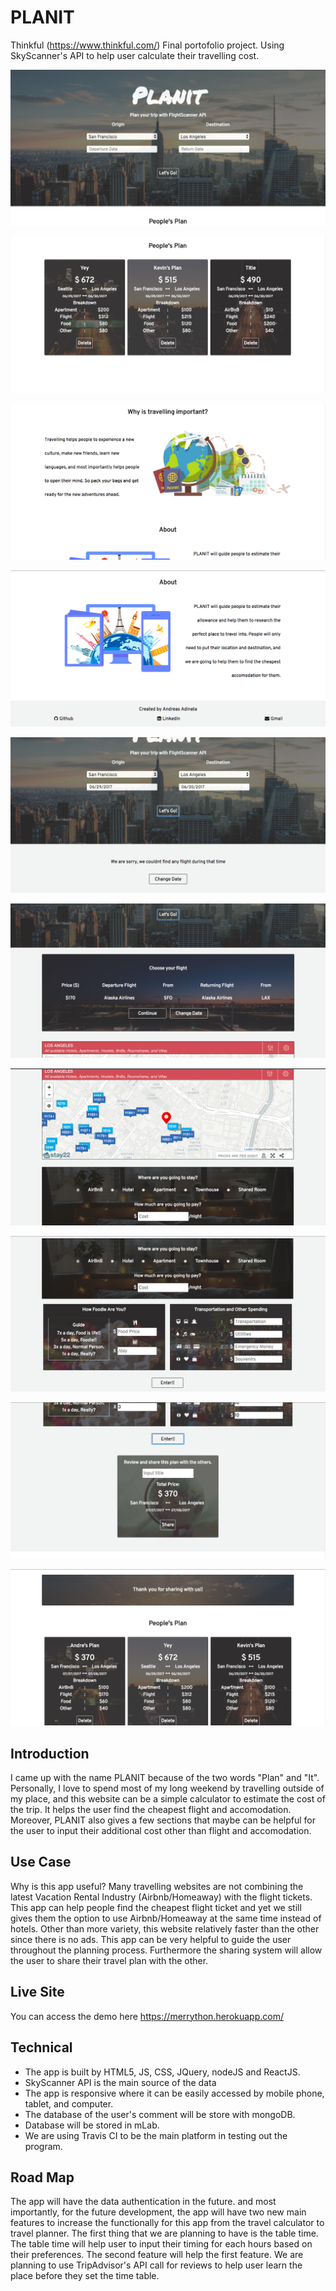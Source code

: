 # PLANIT
Thinkful (https://www.thinkful.com/) Final portofolio project. Using SkyScanner's API to help user calculate their travelling cost.

![home-page](https://github.com/andreasadinata/final-capstone-project/blob/master/public/screenshot/Screenshot%202017-06-27%2018.20.15.png)

![people's-plan](https://github.com/andreasadinata/final-capstone-project/blob/master/public/screenshot/Screenshot%202017-06-27%2018.20.44.png)

![why-travelling](https://github.com/andreasadinata/final-capstone-project/blob/master/public/screenshot/Screenshot%202017-06-27%2018.21.01.png)

![about-PLANIT](https://github.com/andreasadinata/final-capstone-project/blob/master/public/screenshot/Screenshot%202017-06-27%2018.21.12.png)

![flight-not-found](https://github.com/andreasadinata/final-capstone-project/blob/master/public/screenshot/Screenshot%202017-06-27%2018.22.08.png)

![flight-found](https://github.com/andreasadinata/final-capstone-project/blob/master/public/screenshot/Screenshot%202017-06-27%2018.22.51.png)

![accomodation](https://github.com/andreasadinata/final-capstone-project/blob/master/public/screenshot/Screenshot%202017-06-27%2018.23.07.png)

![food-transportation](https://github.com/andreasadinata/final-capstone-project/blob/master/public/screenshot/Screenshot%202017-06-27%2018.23.16.png)

![input-title](https://github.com/andreasadinata/final-capstone-project/blob/master/public/screenshot/Screenshot%202017-06-27%2018.23.51.png)

![plan-submitted](https://github.com/andreasadinata/final-capstone-project/blob/master/public/screenshot/Screenshot%202017-06-27%2018.24.23.png)

## Introduction
I came up with the name PLANIT because of the two words "Plan" and "It". Personally, I love to spend most of my long weekend
by travelling outside of my place, and this website can be a simple calculator to estimate the cost of the trip.
It helps the user find the cheapest flight and accomodation. Moreover, PLANIT also gives a few sections that maybe can be helpful
for the user to input their additional cost other than flight and accomodation.

## Use Case
Why is this app useful? Many travelling websites are not combining the latest Vacation Rental Industry (Airbnb/Homeaway) with the flight tickets.
This app can help people find the cheapest flight ticket and yet we still gives them the option to use Airbnb/Homeaway at the same time instead of hotels.
Other than more variety, this website relatively faster than the other since there is no ads.
This app can be very helpful to guide the user throughout the planning process. Furthermore the sharing system will allow the user to share
their travel plan with the other.

## Live Site
You can access the demo here https://merrython.herokuapp.com/

## Technical
* The app is built by HTML5, JS, CSS, JQuery, nodeJS and ReactJS.
* SkyScanner API is the main source of the data
* The app is responsive where it can be easily accessed by mobile phone, tablet, and computer.
* The database of the user's comment will be store with mongoDB.
* Database will be stored in mLab.
* We are using Travis CI to be the main platform in testing out the program.

## Road Map
The app will have the data authentication in the future. and most importantly, for the future development,
the app will have two new main features to increase the functionally for this app from the travel calculator to travel planner.
The first thing that we are planning to have is the table time.
The table time will help user to input their timing for each hours based on their preferences.
The second feature will help the first feature. We are planning to use TripAdvisor's API call for reviews to help user learn the place before they
set the time table.
